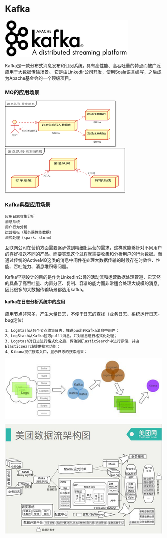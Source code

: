 # Kafka

![](img/kafka-1.png)

Kafka是一款分布式消息发布和订阅系统，具有高性能、高吞吐量的特点而被广泛应用于大数据传输场景。
它是由LinkedIn公司开发，使用Scala语言编写，之后成为Apache基金会的一个顶级项目。


### MQ的应用场景
![](img/mq-usage-1.png)
![](img/mq-usage-2.png)

### Kafka典型应用场景 
	应用日志收集分析
	消息系统
	用户行为分析
	运营指标（服务器性能数据）
	流式处理（spark、storm）

互联网公司在营销方面需要逐步做到精细化运营的需求，这样就能够针对不同用户的喜好推送不同的产品。而要实现这个过程就需要收集和分析用户的行为数据。而通过传统的ActiveMQ这类的消息中间件在处理大数据传输的时候存在时效性、性能、吞吐能力、消息堆积等问题。

Kafka早期设计的目的是作为LinkedIn公司的活动流和运营数据处理管道，它天然的具备了高吞吐量、内置分区、复制、容错的能力而非常适合处理大规模的消息。因此很多的大数据传输场景都选用kafka。




#### kafka在日志分析系统中的应用
应用节点非常多，产生大量日志，不便于日志的查找（业务日志、系统运行日志-bug定位）

	1、LogStash从各个节点收集日志，推送push到Kafka消息中间件；
	2、LogStash从Kafka拉取pulll消息，并对消息进行格式化处理；
	3、Logstash对日志进行格式化之后，传输到ElasticSearch中进行存储，并由ElasticSearch提供搜索功能；
	4、Kibana提供搜索入口，显示日志的搜索结果；

![](img/kafka-usage-logs.png)

![](img/kafka-usage-mt.png)